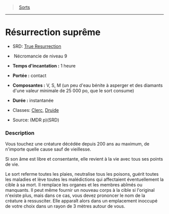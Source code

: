 ﻿> [Sorts](hd_spells.md)

---

# Résurrection suprême

- SRD: [True Resurrection](srd_spells_true_resurrection.md)

-  Nécromancie de niveau 9

- **Temps d'incantation :** 1 heure

- **Portée :** contact

- **Composantes :** V, S, M (un peu d'eau bénite à asperger et des diamants d'une valeur minimale de 25 000 po, que le sort consume)

- **Durée :** instantanée

- Classes: [Clerc](hd_cleric.md), [Druide](hd_druid.md)

- Source: (MDR p)(SRD)

### Description

Vous touchez une créature décédée depuis 200 ans au maximum, de n'importe quelle cause sauf de vieillesse.

Si son âme est libre et consentante, elle revient à la vie avec tous ses points de vie.

Le sort referme toutes les plaies, neutralise tous les poisons, guérit toutes les maladies et lève toutes les malédictions qui affectaient éventuellement la cible à sa mort. Il remplace les organes et les membres abîmés ou manquants. Il peut même fournir un nouveau corps à la cible si l'original n'existe plus, mais dans ce cas, vous devez prononcer le nom de la créature à ressusciter. Elle apparaît alors dans un emplacement inoccupé de votre choix dans un rayon de 3 mètres autour de vous.

